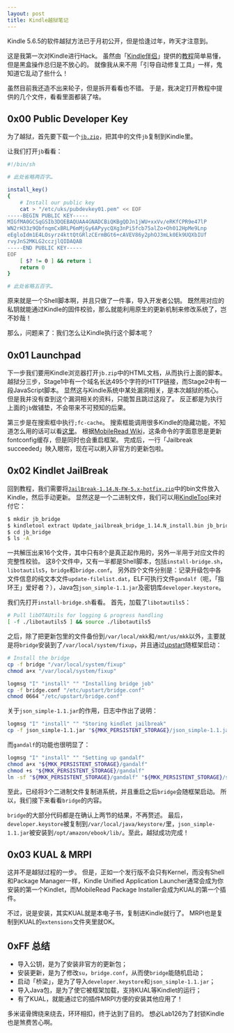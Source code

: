 ```yaml
---
layout: post
title: Kindle越狱笔记
---
```

Kindle 5.6.5的软件越狱方法已于月初公开，但是恰逢过年，昨天才注意到。

这是我第一次对Kindle进行Hack。
虽然由「[Kindle伴侣](http://kindlefere.com/)」提供的[教程](http://kindlefere.com/post/307.html)简单易懂，但是黑盒操作总归是不放心的。
就像我从来不用「引导自动修复工具」一样，鬼知道它乱动了些什么！

虽然目前我还造不出来轮子，但是拆开看看也不错。
于是，我决定打开教程中提供的几个文件，看看里面都装了啥。

## 0x00 Public Developer Key
为了越狱，首先要下载一个[`jb.zip`](http://www.mobileread.com/forums/showthread.php?p=3253662#post3253662)，把其中的文件`jb`复制到Kindle里。

让我们打开`jb`看看：

```bash
#!/bin/sh

# 此处省略两百字…

install_key()
{
    # Install our public key
    cat > "/etc/uks/pubdevkey01.pem" << EOF
-----BEGIN PUBLIC KEY-----
MIGfMA0GCSqGSIb3DQEBAQUAA4GNADCBiQKBgQDJn1jWU+xxVv/eRKfCPR9e47lP
WN2rH33z9QbfnqmCxBRLP6mMjGy6APyycQXg3nPi5fcb75alZo+Oh012HpMe9Lnp
eEgloIdm1E4LOsyrz4kttQtGRlzCErmBGt6+cAVEV86y2phOJ3mLk0Ek9UQXbIUf
rvyJnS2MKLG2cczjlQIDAQAB
-----END PUBLIC KEY-----
EOF
    [ $? != 0 ] && return 1
    return 0
}

# 此处省略五百字…
```

原来就是一个Shell脚本啊，并且只做了一件事，导入开发者公钥。
既然用对应的私钥就能通过Kindle的固件校验，那么就能利用原生的更新机制来修改系统了，岂不妙哉！

那么，问题来了：我们怎么让Kindle执行这个脚本呢？

## 0x01 Launchpad
下一步我们要用Kindle浏览器打开`jb.zip`中的HTML文档，从而执行上面的脚本。
越狱分三步，Stage1中有一个域名长达495个字符的HTTP链接，而Stage2中有一段JavaScript脚本。
显然这与Kindle系统中某处漏洞相关，是本次越狱的核心。
但是我并没有查到这个漏洞相关的资料，只能暂且跳过这段了。
反正都是为执行上面的`jb`做铺垫，不会带来不可预知的后果。

第三步是在搜索框中执行`;fc-cache`。
搜索框能调用很多Kindle的隐藏功能，不知道怎么用的话可以看[这里](http://kindlefere.com/post/155.html)。
根据[MobileRead Wiki](http://wiki.mobileread.com/wiki/Kindle_Touch_Hacking#Search_Bar_Shortcuts)，这条命令的字面意思是更新fontconfig缓存，但是同时也会重启框架。
完成后，一行「Jailbreak succeeded」映入眼帘，现在可以刷入非官方的更新包啦。

## 0x02 Kindlet JailBreak
回到教程，我们需要将[`JailBreak-1.14.N-FW-5.x-hotfix.zip`](http://www.mobileread.com/forums/showpost.php?p=3004892&postcount=1597)中的bin文件放入Kindle，然后手动更新。
显然这是一个二进制文件，我们可以用[KindleTool](http://www.mobileread.com/forums/showthread.php?t=187880)来对付它：

```bash
$ mkdir jb_bridge
$ kindletool extract Update_jailbreak_bridge_1.14.N_install.bin jb_bridge
$ cd jb_bridge
$ ls -A
```

一共解压出来16个文件，其中只有8个是真正起作用的，另外一半用于对应文件的完整性校验。
这8个文件中，又有一半都是Shell脚本，包括`install-bridge.sh`，`libotautils5`，`bridge`和`bridge.conf`。
另外四个文件分别是：记录升级包中各文件信息的纯文本文件`update-filelist.dat`，ELF可执行文件`gandalf`（呃，「指环王」爱好者？），Java包`json_simple-1.1.jar`及密钥库`developer.keystore`。

我们先打开`install-bridge.sh`看看。
首先，加载了`libotautils5`：

```bash
# Pull libOTAUtils for logging & progress handling
[ -f ./libotautils5 ] && source ./libotautils5
```

之后，除了把更新包里的文件备份到`/var/local/mkk`和`/mnt/us/mkk`以外，主要就是将`bridge`安装到了`/var/local/system/fixup`，并且通过[upstart](http://upstart.ubuntu.com)随框架启动：

```bash
# Install the bridge
cp -f bridge "/var/local/system/fixup"
chmod a+x "/var/local/system/fixup"

logmsg "I" "install" "" "Installing bridge job"
cp -f bridge.conf "/etc/upstart/bridge.conf"
chmod 0664 "/etc/upstart/bridge.conf"
```

关于`json_simple-1.1.jar`的作用，日志中作出了说明：

```bash
logmsg "I" "install" "" "Storing kindlet jailbreak"
cp -f json_simple-1.1.jar "${MKK_PERSISTENT_STORAGE}/json_simple-1.1.jar"
```

而`gandalf`的功能也很明显了：

```bash
logmsg "I" "install" "" "Setting up gandalf"
chmod a+x "${MKK_PERSISTENT_STORAGE}/gandalf"
chmod +s "${MKK_PERSISTENT_STORAGE}/gandalf"
ln -sf "${MKK_PERSISTENT_STORAGE}/gandalf" "${MKK_PERSISTENT_STORAGE}/su"
```

至此，已经将3个二进制文件复制进系统，并且重启之后`bridge`会随框架启动。
所以，我们接下来看看`bridge`的内容。

`bridge`的大部分代码都是在确认上两节的结果，不再赘述。
最后，`developer.keystore`被复制到`/var/local/java/keystore/`里，`json_simple-1.1.jar`被安装到`/opt/amazon/ebook/lib/`。至此，越狱成功完成！

## 0x03 KUAL & MRPI
这并不是越狱过程的一步。
但是，正如一个发行版不会只有Kernel，而没有Shell和Package Manager一样，Kindle Unified Application Launcher通常会成为你安装的第一个Kindlet，而MobileRead Package Installer会成为KUAL的第一个插件。

不过，说是安装，其实KUAL就是本电子书，复制进Kindle就行了。
MRPI也是复制到KUAL的`extensions`文件夹里就OK。

## 0xFF 总结
- 导入公钥，是为了安装非官方的更新包；
- 安装更新，是为了修改`su`，`bridge.conf`，从而使`bridge`能随机启动；
- 启动「桥梁」，是为了导入`developer.keystore`和`json_simple-1.1.jar`；
- 导入Java包，是为了使它被框架加载，支持KUAL等Kindlet的运行；
- 有了KUAL，就能通过它的插件MRPI方便的安装其他应用了！

多米诺骨牌绕来绕去，环环相扣，终于达到了目的。
想必Lab126为了封锁Kindle也是煞费苦心啊。

